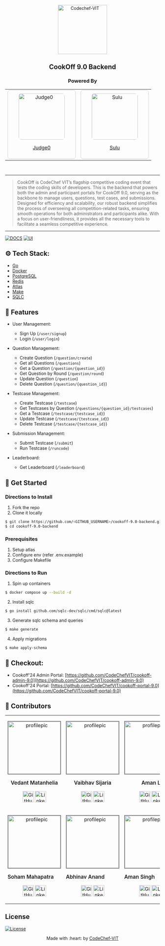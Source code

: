 <p align="center"><a href="https://www.codechefvit.com" target="_blank"><img src="https://i.ibb.co/4J9LXxS/cclogo.png" width=160 title="CodeChef-VIT" alt="Codechef-VIT"></a>
</p>

<h2 align="center"> CookOff 9.0 Backend </h2>

<h3 align="center"> Powered By </h2>
<div align="center">
  <table>
    <tr>
      <td>
        <div style="border: 1px solid #ccc; padding: 10px; text-align: center; border-radius: 8px; width: 200px;">
            <img src="https://avatars.githubusercontent.com/u/25365178?s=200&v=4" alt="Judge0" style="width:150px; height:150px; border-radius: 8px;">
	  <br>
	  <a href="https://judge0.com/" target="_blank">
              <p>Judge0</p>
          </a>
        </div>
      </td>
      <td>
        <div style="border: 1px solid #ccc; padding: 10px; text-align: center; border-radius: 8px; width: 200px;">
        <img src="https://pbs.twimg.com/profile_images/1742205229104259072/2ISO3o7-_400x400.jpg" alt="Sulu" style="width:150px; height:150px; border-radius: 8px;">
          <a href="https://sulu.sh" target="_blank">
            <p>Sulu</p>
          </a>
        </div>
      </td>
    </tr>
  </table>
</div>
<br/>

---

> CookOff is CodeChef VIT’s flagship competitive coding event that tests the coding skills of developers. This is the backend that powers both the admin and participant portals for CookOff 9.0, serving as the backbone to manage users, questions, test cases, and submissions. Designed for efficiency and scalability, our robust backend simplifies the process of overseeing all competition-related tasks, ensuring smooth operations for both administrators and participants alike. With a focus on user-friendliness, it provides all the necessary tools to facilitate a seamless competitive experience.

---

[![DOCS](https://img.shields.io/badge/Documentation-see%20docs-green?style=flat-square&logo=appveyor)](https://documenter.getpostman.com/view/26244894/2sAXqtbgvt)
[![UI](https://img.shields.io/badge/User%20Interface-Link%20to%20UI-orange?style=flat-square&logo=appveyor)](https://cookoff24.codechefvit.com/)

## ⚙️ Tech Stack:

- [Go](https://go.dev/)
- [Docker](https://www.docker.com/)
- [PostgreSQL](https://www.postgresql.org/)
- [Redis](https://redis.io/)
- [Atlas](https://atlasgo.io/)
- [Make](https://www.gnu.org/software/make/manual/make.html)
- [SQLC](https://github.com/sqlc-dev/sqlc)

## 🔧 Features

- User Management:

  - Sign Up (`/user/signup`)
  - Login (`/user/login`)

- Question Management:

  - Create Question (`/question/create`)
  - Get all Questions (`/questions`)
  - Get a Question (`/question/{question_id}`)
  - Get Question by Round (`/question/round`)
  - Update Question (`/question`)
  - Delete Question (`/question/{question_id}`)

- Testcase Management:

  - Create Testcase (`/testcase`)
  - Get Testcases by Question (`/questions/{question_id}/testcases`)
  - Get a Testcase (`/testcase/{testcase_id}`)
  - Update Testcase (`/testcase/{testcase_id}`)
  - Delete Testcase (`/testcase/{testcase_id}`)

- Submission Management:

  - Submit Testcase (`/submit`)
  - Run Testcase (`/runcode`)

- Leaderboard:
  - Get Leaderboard (`/leaderboard`)

## 🏁 Get Started

### Directions to Install

1. Fork the repo
2. Clone it locally

```sh
$ git clone https://github.com/<GITHUB_USERNAME>/cookoff-9.0-backend.git
$ cd cookoff-9.0-backend
```

### Prerequisites

1. Setup atlas
2. Configure env (refer .env.example)
3. Configure Makefile

### Directions to Run

1. Spin up containers

```sh
$ docker compose up --build -d
```

2. Install sqlc

```sh
$ go install github.com/sqlc-dev/sqlc/cmd/sqlc@latest
```

3. Generate sqlc schema and queries

```sh
$ make generate
```

4. Apply migrations

```sh
$ make apply-schema
```

## 📝 Checkout:

- Cookoff'24 Admin Portal: [https://github.com/CodeChefVIT/cookoff-admin-9.0](https://github.com/CodeChefVIT/cookoff-admin-9.0)
- Cookoff'24 Portal: [https://github.com/CodeChefVIT/cookoff-portal-9.0](https://github.com/CodeChefVIT/cookoff-portal-9.0)

## 🚀 Contributors

<table>
<tr align="center">
<td>
	<p align="center">
		<img src = "https://avatars.githubusercontent.com/u/71623796?v=4" width="200" height="200" alt="profilepic" style="border: 2px solid grey; width: 170px; height:170px">
	</p>
	<p style="font-size:17px; font-weight:600;">Vedant Matanhelia</p>
	<p align="center">
		<a href = "https://github.com/Xenomorph07"><img src = "http://www.iconninja.com/files/241/825/211/round-collaboration-social-github-code-circle-network-icon.svg" width="36" height = "36" alt="GitHub"/></a>
		<a href = "https://www.linkedin.com/in/vedant-matanhelia-aa171027b/">
			<img src = "http://www.iconninja.com/files/863/607/751/network-linkedin-social-connection-circular-circle-media-icon.svg" width="36" height="36" alt="LinkedIn"/>
		</a>
	</p>
</td>

<td>
	<p align="center">
		<img src = "https://avatars.githubusercontent.com/u/139199971?v=4" width="200" height="200" alt="profilepic" style="border: 2px solid grey; width: 170px; height:170px">
	</p>
	<p style="font-size:17px; font-weight:600;">Vaibhav Sijaria</p>
	<p align="center">
		<a href = "https://github.com/vaibhavsijaria"><img src = "http://www.iconninja.com/files/241/825/211/round-collaboration-social-github-code-circle-network-icon.svg" width="36" height = "36" alt="GitHub"/></a>
		<a href = "https://www.linkedin.com/in/vaibhav-sijaria/">
			<img src = "http://www.iconninja.com/files/863/607/751/network-linkedin-social-connection-circular-circle-media-icon.svg" width="36" height="36" alt="LinkedIn"/>
		</a>
	</p>
</td>

<td>
	<p align="center">
		<img src = "https://avatars.githubusercontent.com/u/86644389?v=4" width="200" height="200" alt="profilepic" style="border: 2px solid grey; width: 170px; height:170px">
	</p>
	<p style="font-size:17px; font-weight:600;">Aman L</p>
	<p align="center">
		<a href = "https://github.com/Killerrekt"><img src = "http://www.iconninja.com/files/241/825/211/round-collaboration-social-github-code-circle-network-icon.svg" width="36" height = "36" alt="GitHub"/></a>
		<a href = "https://www.linkedin.com/in/aman-l-922819251/">
			<img src = "http://www.iconninja.com/files/863/607/751/network-linkedin-social-connection-circular-circle-media-icon.svg" width="36" height="36" alt="LinkedIn"/>
		</a>
	</p>
</td>

<td>
	<p align="center">
		<img src = "https://avatars.githubusercontent.com/u/74227363?v=4" width="200" height="200" alt="profilepic" style="border: 2px solid grey; width: 170px; height:170px">
	</p>
	<p style="font-size:17px; font-weight:600;">Jothish Kamal</p>
	<p align="center">
		<a href = "https://github.com/JothishKamal"><img src = "http://www.iconninja.com/files/241/825/211/round-collaboration-social-github-code-circle-network-icon.svg" width="36" height = "36" alt="GitHub"/></a>
		<a href = "https://www.linkedin.com/in/jothishkamal/">
			<img src = "http://www.iconninja.com/files/863/607/751/network-linkedin-social-connection-circular-circle-media-icon.svg" width="36" height="36" alt="LinkedIn"/>
		</a>
	</p>
</td>

</tr>
<td>
	<p align="center">
		<img src = "https://avatars.githubusercontent.com/u/155614230?v=4" width="200" height="200" alt="profilepic" style="border: 2px solid grey; width: 170px; height:170px">
	</p>
	<p style="font-size:17px; font-weight:600;">Soham Mahapatra</p>
	<p align="center">
		<a href = "https://github.com/Soham-Maha"><img src = "http://www.iconninja.com/files/241/825/211/round-collaboration-social-github-code-circle-network-icon.svg" width="36" height = "36" alt="GitHub"/></a>
		<a href = "https://www.linkedin.com/in/soham-mahapatra-433bb428a/">
			<img src = "http://www.iconninja.com/files/863/607/751/network-linkedin-social-connection-circular-circle-media-icon.svg" width="36" height="36" alt="LinkedIn"/>
		</a>
	</p>
</td>

<td>
	<p align="center">
		<img src = "https://avatars.githubusercontent.com/u/140488187?v=4" width="200" height="200" alt="profilepic" style="border: 2px solid grey; width: 170px; height:170px">
	</p>
	<p style="font-size:17px; font-weight:600;">Abhinav Anand</p>
	<p align="center">
		<a href = "https://github.com/Abhinav-055"><img src = "http://www.iconninja.com/files/241/825/211/round-collaboration-social-github-code-circle-network-icon.svg" width="36" height = "36" alt="GitHub"/></a>
		<a href = "https://www.linkedin.com/in/abhinav-anand--/">
			<img src = "http://www.iconninja.com/files/863/607/751/network-linkedin-social-connection-circular-circle-media-icon.svg" width="36" height="36" alt="LinkedIn"/>
		</a>
	</p>
</td>

<td>
	<p align="center">
		<img src = "https://avatars.githubusercontent.com/u/80804989?v=4" width="200" height="200" alt="profilepic" style="border: 2px solid grey; width: 170px; height:170px">
	</p>
	<p style="font-size:17px; font-weight:600;">Aman Singh</p>
	<p align="center">
		<a href = "https://github.com/DevloperAmanSingh"><img src = "http://www.iconninja.com/files/241/825/211/round-collaboration-social-github-code-circle-network-icon.svg" width="36" height = "36" alt="GitHub"/></a>
		<a href = "https://www.linkedin.com/in/amansingh2112/">
			<img src = "http://www.iconninja.com/files/863/607/751/network-linkedin-social-connection-circular-circle-media-icon.svg" width="36" height="36" alt="LinkedIn"/>
		</a>
	</p>
</td>
<tr>

</tr>
</table>

## License

[![License](http://img.shields.io/:license-mit-blue.svg?style=flat-square)](http://badges.mit-license.org)

<p align="center">
	Made with :heart: by <a href="https://www.codechefvit.com" target="_blank">CodeChef-VIT</a>
</p>
